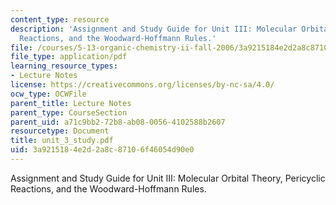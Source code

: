 ```yaml
---
content_type: resource
description: 'Assignment and Study Guide for Unit III: Molecular Orbital Theory, Pericyclic
  Reactions, and the Woodward-Hoffmann Rules.'
file: /courses/5-13-organic-chemistry-ii-fall-2006/3a9215184e2d2a8c87106f46054d90e0_unit_3_study.pdf
file_type: application/pdf
learning_resource_types:
- Lecture Notes
license: https://creativecommons.org/licenses/by-nc-sa/4.0/
ocw_type: OCWFile
parent_title: Lecture Notes
parent_type: CourseSection
parent_uid: a71c9bb2-72b8-ab08-0056-4102588b2607
resourcetype: Document
title: unit_3_study.pdf
uid: 3a921518-4e2d-2a8c-8710-6f46054d90e0
---
```

Assignment and Study Guide for Unit III: Molecular Orbital Theory, Pericyclic Reactions, and the Woodward-Hoffmann Rules.